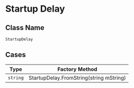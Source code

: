 
# Startup Delay

## Class Name

`StartupDelay`

## Cases

| Type | Factory Method |
|  --- | --- |
| `string` | StartupDelay.FromString(string mString) |

